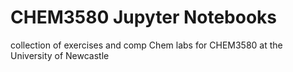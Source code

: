 # CHEM3580 Jupyter Notebooks
collection of exercises and comp Chem labs for CHEM3580 at the University of Newcastle
